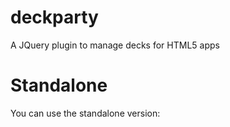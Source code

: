 deckparty
=========

A JQuery plugin to manage decks for HTML5 apps


Standalone
==========

You can use the standalone version:

<script src="deckparty.js"></script>
